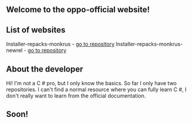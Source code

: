 ## Welcome to the oppo-official website!




## List of websites
Installer-repacks-monkrus - [go to repository]()
Installer-repacks-monkrus-newrel - [go to repository]()



## About the developer
Hi! I'm not a C # pro, but I only know the basics. So far I only have two repositories. I can't find a normal resource where you can fully learn C #, I don't really want to learn from the official documentation.



## Soon!
